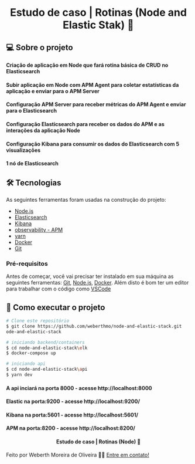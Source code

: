 <h1 align="center"> 
	 Estudo de caso | Rotinas (Node and Elastic Stak) 🚀 
</h1>

## 💻 Sobre o projeto

#### Criação de aplicação em Node que fará rotina básica de CRUD no Elasticsearch
#### Subir aplicação em Node com APM Agent para coletar estatísticas da aplicação e enviar para o APM Server
#### Configuração APM Server para receber métricas do APM Agent e enviar para o Elasticsearch
#### Configuração Elasticsearch para receber os dados do APM e as interações da aplicação Node
#### Configuração Kibana para consumir os dados do Elasticsearch com 5 visualizações
#### 1 nó de Elasticsearch

## 🛠 Tecnologias

As seguintes ferramentas foram usadas na construção do projeto:

- [Node.js][nodejs]
- [Elasticsearch][Elasticsearch]
- [Kibana][Kibana]
- [observability - APM][observability - APM]
- [yarn][yarn]
- [Docker][docker]
- [Git](https://git-scm.com)

### Pré-requisitos

Antes de começar, você vai precisar ter instalado em sua máquina as seguintes ferramentas:
[Git](https://git-scm.com), [Node.js][nodejs], [Docker][docker].
Além disto é bom ter um editor para trabalhar com o código como [VSCode][vscode]

## 🚀 Como executar o projeto

```bash
# Clone este repositório
$ git clone https://github.com/weberthmo/node-and-elastic-stack.git
ode-and-elastic-stack

# iniciando backend/containers
$ cd node-and-elastic-stack\elk
$ docker-compose up

# iniciando api
$ cd node-and-elastic-stack\api
$ yarn dev
```

<h4>A api inciará na porta 8000 - acesse http://localhost:8000</h4>
<h4>Elastic na porta:9200 - acesse http://localhost:9200/</h4>
<h4>Kibana na porta:5601 - acesse http://localhost:5601/</h4>
<h4>APM na porta:8200 - acesse http://localhost:8200/</h4>

<h4 align="center"> 
	Estudo de caso | Rotinas (Node) 🚀 
</h4>

Feito por Weberth Moreira de Oliveira 👋🏽 [Entre em contato!](https://api.whatsapp.com/send?phone=5562982083372)

[Nodejs]: https://nodejs.org/
[Elasticsearch]: https://www.elastic.co/pt/elasticsearch/
[Kibana]: https://www.elastic.co/pt/kibana/
[observability - APM]: https://www.elastic.co/pt/apm/
[yarn]: https://yarnpkg.com/
[vscode]: https://code.visualstudio.com/
[docker]: https://docs.docker.com/docker-for-windows/install/
